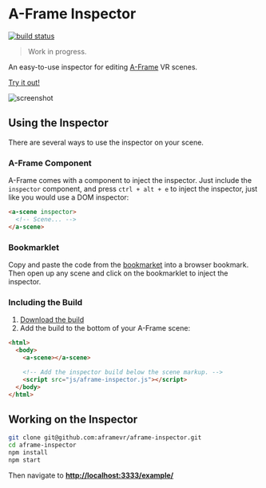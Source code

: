 # A-Frame Inspector

[![build status][travis-image]][travis-url]

> Work in progress.

An easy-to-use inspector for editing [A-Frame](https://aframe.io) VR scenes.

[Try it out!](https://aframe.io/aframe-inspector/example/)

<img alt="screenshot" src="https://cloud.githubusercontent.com/assets/674727/16597664/fd7b9748-42ae-11e6-9ece-3dfe763ea11c.png">

## Using the Inspector

There are several ways to use the inspector on your scene.

### A-Frame Component

A-Frame comes with a component to inject the inspector. Just include the `inspector`
component, and press `ctrl + alt + e` to inject the inspector, just like you would
use a DOM inspector:

```html
<a-scene inspector>
  <!-- Scene... -->
</a-scene>
```

### Bookmarklet

Copy and paste the code from the [bookmarket](bookmarklet) into a browser bookmark. Then
open up any scene and click on the bookmarklet to inject the inspector.

### Including the Build

1. [Download the build](https://aframe.io/aframe-inspector/build/aframe-inspector.js)
2. Add the build to the bottom of your A-Frame scene:

```html
<html>
  <body>
    <a-scene></a-scene>

    <!-- Add the inspector build below the scene markup. -->
    <script src="js/aframe-inspector.js"></script>
  </body>
</html>
```

## Working on the Inspector

```bash
git clone git@github.com:aframevr/aframe-inspector.git
cd aframe-inspector
npm install
npm start
```

Then navigate to __[http://localhost:3333/example/](http://localhost:3333/example/)__

[travis-image]: https://img.shields.io/travis/aframevr/aframe-inspector.svg?style=flat-square
[travis-url]: https://travis-ci.org/aframevr/aframe-inspector
